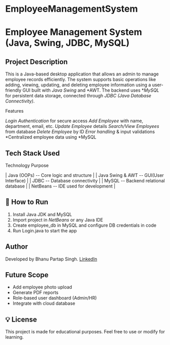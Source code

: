 # EmployeeManagementSystem
# Employee Management System (Java, Swing, JDBC, MySQL)

## Project Description

This is a Java-based desktop application that allows an admin to manage employee records efficiently. The system supports basic operations like adding, viewing, updating, and deleting employee information using a user-friendly GUI built with *Java Swing* and *AWT. The backend uses **MySQL* for persistent data storage, connected through *JDBC (Java Database Connectivity)*.

 Features
 
 *Login Authentication* for secure access
 *Add Employee* with name, department, email, etc.
 *Update Employee* details
 *Search/View Employees* from database
 *Delete Employee* by ID
 *Error handling* & input validations
 *Centralized employee data using *MySQL

 ## Tech Stack Used

 Technology  Purpose 

| Java (OOPs) -- Core logic and structure |
| Java Swing & AWT --  GUI(User Interface) |
| JDBC -- Database connectivity |
| MySQL -- Backend relational database |
| NetBeans -- IDE used for development |

## 📝 How to Run

1. Install Java JDK and MySQL
2. Import project in *NetBeans* or any Java IDE
3. Create employee_db in MySQL and configure DB credentials in code
4. Run Login.java to start the app

##  Author

 Developed by Bhanu Partap Singh. 
 [LinkedIn](https://www.linkedin.com/posts/bhanu-partap-singh-817394373_objective-project-tested-activity-7347263474927886336-Hsvy?utm_source=share&utm_medium=member_desktop&rcm=ACoAAFxtTJMBhVtzOaGjHfMgkcy-T-xrHIvtnRc)

## Future Scope

- Add employee photo upload
- Generate PDF reports
- Role-based user dashboard (Admin/HR)
- Integrate with cloud database

## 💡 License

This project is made for educational purposes. Feel free to use or modify for learning.

